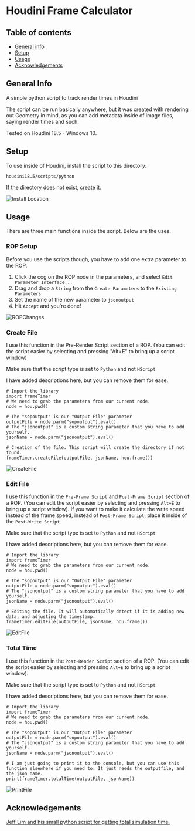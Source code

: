 # Houdini Frame Calculator

## Table of contents
* [General info](#general-info)
* [Setup](#setup)
* [Usage](#usage)
* [Acknowledgements](#acknowledgements)


## General Info
A simple python script to track render times in Houdini
 
The script can be run basically anywhere, but it was created with rendering out Geometry in mind, as you can add metadata inside of image files, saying render times and such.

Tested on Houdini 18.5 - Windows 10.

## Setup
To use inside of Houdini, install the script to this directory:
```
houdini18.5/scripts/python
```
If the directory does not exist, create it.

![Install Location](https://user-images.githubusercontent.com/26001129/114502435-5d3bef80-9c5e-11eb-9012-3f72d05eb314.JPG)


## Usage
There are three main functions inside the script. Below are the uses.

### ROP Setup

Before you use the scripts though, you have to add one extra parameter to the ROP.

1) Click the cog on the ROP node in the parameters, and select `Edit Parameter Interface...`
2) Drag and drop a `String` from the `Create Parameters` to the `Existing Parameters`
3) Set the name of the new parameter to `jsonoutput`
4) Hit `Accept` and you're done!

![ROPChanges](https://user-images.githubusercontent.com/26001129/114503778-629a3980-9c60-11eb-8bce-49f58a26ad6c.JPG)


### Create File

I use this function in the Pre-Render Script section of a ROP. (You can edit the script easier by selecting and pressing "Alt+E" to bring up a script window)

Make sure that the script type is set to `Python` and not `HScript`

I have added descriptions here, but you can remove them for ease.
```
# Import the library
import frameTimer
# We need to grab the parameters from our current node.
node = hou.pwd()

# The "sopoutput" is our "Output File" parameter
outputFile = node.parm("sopoutput").eval()
# The "jsonoutput" is a custom string parameter that you have to add yourself.
jsonName = node.parm("jsonoutput").eval()

# Creation of the file. This script will create the directory if not found.
frameTimer.createFile(outputFile, jsonName, hou.frame())
```

![CreateFile](https://user-images.githubusercontent.com/26001129/114504849-17812600-9c62-11eb-89fc-b076bef33fdc.JPG)


### Edit File

I use this function in the `Pre-Frame Script` and `Post-Frame Script` section of a ROP. (You can edit the script easier by selecting and pressing `Alt+E` to bring up a script window).
If you want to make it calculate the write speed instead of the frame speed, instead of `Post-Frame Script`, place it inside of the `Post-Write Script`

Make sure that the script type is set to `Python` and not `HScript`

I have added descriptions here, but you can remove them for ease.
```
# Import the library
import frameTimer
# We need to grab the parameters from our current node.
node = hou.pwd()

# The "sopoutput" is our "Output File" parameter
outputFile = node.parm("sopoutput").eval()
# The "jsonoutput" is a custom string parameter that you have to add yourself.
jsonName = node.parm("jsonoutput").eval()

# Editing the file. It will automatically detect if it is adding new data, and adjusting the timestamp.
frameTimer.editFile(outputFile, jsonName, hou.frame())
```

![EditFile](https://user-images.githubusercontent.com/26001129/114504876-1fd96100-9c62-11eb-98e6-497004c3940c.JPG)


### Total Time

I use this function in the `Post-Render Script` section of a ROP. (You can edit the script easier by selecting and pressing `Alt+E` to bring up a script window).

Make sure that the script type is set to `Python` and not `HScript`

I have added descriptions here, but you can remove them for ease.
```
# Import the library
import frameTimer
# We need to grab the parameters from our current node.
node = hou.pwd()

# The "sopoutput" is our "Output File" parameter
outputFile = node.parm("sopoutput").eval()
# The "jsonoutput" is a custom string parameter that you have to add yourself.
jsonName = node.parm("jsonoutput").eval()

# I am just going to print it to the console, but you can use this function elsewhere if you need to. It just needs the outputfile, and the json name.
print(frameTimer.totalTime(outputFile, jsonName))
```

![PrintFile](https://user-images.githubusercontent.com/26001129/114504910-2c5db980-9c62-11eb-91cb-aed566cc7538.JPG)


## Acknowledgements


[Jeff Lim and his small python script for getting total simulation time.](https://limjeff.wordpress.com/2017/04/27/houdini-simulation-timestamp/)
